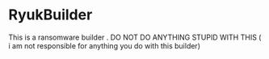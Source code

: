 # RyukBuilder
This is a ransomware builder . DO NOT DO ANYTHING STUPID WITH THIS ( i am not responsible for anything you do with this builder)
